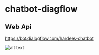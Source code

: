# chatbot-diagflow

## Web Api
https://bot.dialogflow.com/hardees-chatbot

![alt text](https://imgur.com/a/y5fChRD)


